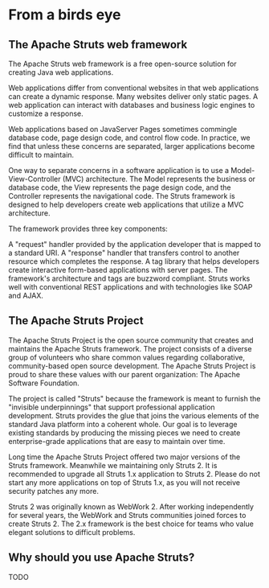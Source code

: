 <head><title>From a birds eye</title></head>

# From a birds eye

## The Apache Struts web framework

The Apache Struts web framework is a free open-source solution for
creating Java web applications.

Web applications differ from conventional websites in that web applications
can create a dynamic response. Many websites deliver only static pages.
A web application can interact with databases and business logic engines
to customize a response.

Web applications based on JavaServer Pages sometimes commingle database
code, page design code, and control flow code. In practice, we find that
unless these concerns are separated, larger applications become
difficult to maintain.

One way to separate concerns in a software application is to use a
Model-View-Controller (MVC) architecture. The Model represents the business or
database code, the View represents the page design code, and the Controller
represents the navigational code. The Struts framework is designed to help
developers create web applications that utilize a MVC architecture.

The framework provides three key components:

A "request" handler provided by the application developer that is mapped to a standard URI.
A "response" handler that transfers control to another resource which completes the response.
A tag library that helps developers create interactive form-based applications with server pages.
The framework's architecture and tags are buzzword compliant. Struts works
well with conventional REST applications and with technologies like SOAP and AJAX.

## The Apache Struts Project

The Apache Struts Project is the open source community that creates and maintains
the Apache Struts framework. The project consists of a diverse group of volunteers
who share common values regarding collaborative, community-based open source development.
The Apache Struts Project is proud to share these values with our parent organization:
The Apache Software Foundation.

The project is called "Struts" because the framework is meant to furnish the
"invisible underpinnings" that support professional application development.
Struts provides the glue that joins the various elements of the standard Java platform
into a coherent whole. Our goal is to leverage existing standards by producing the missing
pieces we need to create enterprise-grade applications that are easy to maintain over time.

Long time the Apache Struts Project offered two major versions of the Struts framework.
Meanwhile we maintaining only Struts 2. It is recommended to upgrade all Struts 1.x
application to Struts 2. Please do not start any more applications on top of Struts 1.x,
as you will not receive security patches any more.

Struts 2 was originally known as WebWork 2. After working independently for several years,
the WebWork and Struts communities joined forces to create Struts 2. The 2.x framework
is the best choice for teams who value elegant solutions to difficult problems.

## Why should you use Apache Struts?

TODO